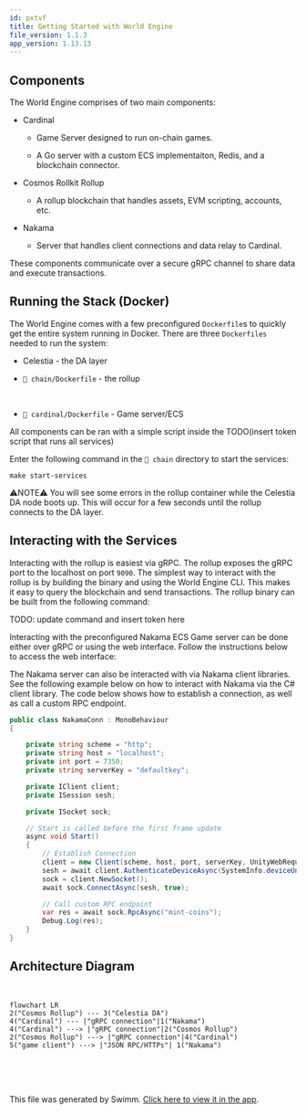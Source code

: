 ```yaml
---
id: pxtvf
title: Getting Started with World Engine
file_version: 1.1.3
app_version: 1.13.13
---
```


## Components

The World Engine comprises of two main components:

*   Cardinal

    *   Game Server designed to run on-chain games.

    *   A Go server with a custom ECS implementaiton, Redis, and a blockchain connector.

*   Cosmos Rollkit Rollup

    *   A rollup blockchain that handles assets, EVM scripting, accounts, etc.

*   Nakama

    *   Server that handles client connections and data relay to Cardinal.

These components communicate over a secure gRPC channel to share data and execute transactions.

## Running the Stack (Docker)

The World Engine comes with a few preconfigured `Dockerfile`s to quickly get the entire system running in Docker. There are three `Dockerfiles` needed to run the system:

*   Celestia - the DA layer

*   `📄 chain/Dockerfile` - the rollup
<br/>

*   `📄 cardinal/Dockerfile` - Game server/ECS

All components can be ran with a simple script inside the TODO(insert token script that runs all services)

Enter the following command in the `📄 chain` directory to start the services:

```
make start-services
```

⚠️NOTE⚠️ You will see some errors in the rollup container while the Celestia DA node boots up. This will occur for a few seconds until the rollup connects to the DA layer.

## Interacting with the Services

Interacting with the rollup is easiest via gRPC. The rollup exposes the gRPC port to the localhost on port `9090`. The simplest way to interact with the rollup is by building the binary and using the World Engine CLI. This makes it easy to query the blockchain and send transactions. The rollup binary can be built from the following command:

TODO: update command and insert token here

Interacting with the preconfigured Nakama ECS Game server can be done either over gRPC or using the web interface. Follow the instructions below to access the web interface:

The Nakama server can also be interacted with via Nakama client libraries. See the following example below on how to interact with Nakama via the C# client library. The code below shows how to establish a connection, as well as call a custom RPC endpoint.

```csharp
public class NakamaConn : MonoBehaviour
{

    private string scheme = "http";
    private string host = "localhost";
    private int port = 7350;
    private string serverKey = "defaultkey";

    private IClient client;
    private ISession sesh;

    private ISocket sock;

    // Start is called before the first frame update
    async void Start()
    {
        // Establish Connection
        client = new Client(scheme, host, port, serverKey, UnityWebRequestAdapter.Instance);
        sesh = await client.AuthenticateDeviceAsync(SystemInfo.deviceUniqueIdentifier);
        sock = client.NewSocket();
        await sock.ConnectAsync(sesh, true);

        // Call custom RPC endpoint
        var res = await sock.RpcAsync("mint-coins");
        Debug.Log(res);
    }
}
```

## Architecture Diagram

<br/>

<!--MERMAID {width:100}-->
```mermaid
flowchart LR
2("Cosmos Rollup") --- 3("Celestia DA")
4("Cardinal") --- |"gRPC connection"|1("Nakama")
4("Cardinal") ---> |"gRPC connection"|2("Cosmos Rollup")
2("Cosmos Rollup") ---> |"gRPC connection"|4("Cardinal")
5("game client") ---> |"JSON RPC/HTTPs"| 1("Nakama")
```
<!--MCONTENT {content: "flowchart LR<br/>\n2(\"Cosmos Rollup\") --- 3(\"Celestia DA\")<br/>\n4(\"Cardinal\") --- |\"gRPC connection\"|1(\"Nakama\")<br/>\n4(\"Cardinal\") -\\-\\-\\> |\"gRPC connection\"|2(\"Cosmos Rollup\")<br/>\n2(\"Cosmos Rollup\") -\\-\\-\\> |\"gRPC connection\"|4(\"Cardinal\")<br/>\n5(\"game client\") -\\-\\-\\> |\"JSON RPC/HTTPs\"| 1(\"Nakama\")"} --->

<br/>

<br/>

<br/>

This file was generated by Swimm. [Click here to view it in the app](https://app.swimm.io/repos/Z2l0aHViJTNBJTNBd29ybGQtZW5naW5lJTNBJTNBQXJndXMtTGFicw==/docs/pxtvf).
